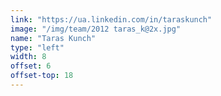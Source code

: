 ```yaml
---
link: "https://ua.linkedin.com/in/taraskunch"
image: "/img/team/2012 taras_k@2x.jpg"
name: "Taras Kunch"
type: "left"
width: 8
offset: 6
offset-top: 18
---
```

